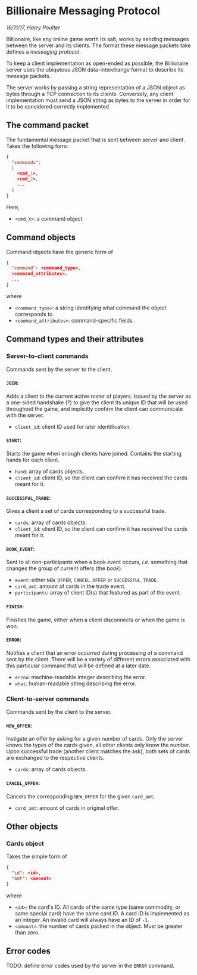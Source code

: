 # Billionaire Messaging Protocol
_16/11/17, Harry Poulter_

Billionaire, like any online game worth its salt, works by sending
messages between the server and its clients. The format these message
packets take defines a _messaging protocol_.

To keep a client implementation as open-ended as possible, the
Billionaire server uses the ubiqutous JSON data-interchange format to
describe its message packets.

The server works by passing a string representation of a JSON object as
bytes through a TCP connection to its clients. Conversely, any client
implementation must send a JSON string as bytes to the server in order
for it to be considered correctly implemented.


## The command packet
The fundamental message packet that is sent between server and client.
Takes the following form:

```json
{
  "commands":
  [
    <cmd_1>,
    <cmd_2>,
    ...
  ]
}
```

Here,
 - `<cmd_X>`: a command object.


## Command objects
Command objects have the generic form of

```json
{
  "command": <command_type>,
  <command_attributes>,
  ...
}
```

where
 - `<command_type>`: a string identifying what command the object
corresponds to.
 - `<command_attributes>`: command-specific fields.


## Command types and their attributes

### Server-to-client commands
Commands sent by the server to the client.

#### `JOIN`:
Adds a client to the current active roster of players. Issued by the
server as a one-sided handshake (?) to give the client its unique ID
that will be used throughout the game, and implicitly confirm the client
can communicate with the server.
 - `client_id`: client ID used for later identification.

#### `START`:
Starts the game when enough clients have joined. Contains the starting
hands for each client.
 - `hand`: array of cards objects.
 - `client_id`: client ID, so the client can confirm it has received the
cards meant for it.

#### `SUCCESSFUL_TRADE`:
Gives a client a set of cards corresponding to a successful trade.
 - `cards`: array of cards objects.
 - `client_id`: client ID, so the client can confirm it has received the
cards meant for it.

#### `BOOK_EVENT`:
Sent to all non-participants when a book event occurs, _i.e._ something
that changes the group of current offers (the _book_).
 - `event`: either `NEW_OFFER`, `CANCEL_OFFER` or `SUCCESSFUL_TRADE`.
 - `card_amt`: amount of cards in the trade event.
 - `participants`: array of client ID(s) that featured as part of the
event.

#### `FINISH`:
Finishes the game, either when a client disconnects or when the game is
won.

#### `ERROR`:
Notifies a client that an error occurred during processing of a command
sent by the client. There will be a variety of different errors
associated with this particular command that will be defined at a later
date.
 - `errno`: machine-readable integer describing the error.
 - `what`: human-readable string describing the error.


### Client-to-server commands
Commands sent by the client to the server.

#### `NEW_OFFER`:
Instigate an offer by asking for a given number of cards. Only the
server knows the types of the cards given, all other clients only know
the number. Upon successful trade (another client matches the ask), both
sets of cards are exchanged to the respective clients.
 - `cards`: array of cards objects.

#### `CANCEL_OFFER`:
Cancels the corresponding `NEW_OFFER` for the given `card_amt`.
 - `card_amt`: amount of cards in original offer.


## Other objects

### Cards object
Takes the simple form of

```json
{
  "id": <id>,
  "amt": <amount>
}
```

where
 - `<id>`: the card's ID. All cards of the same type (same commodity, or
same special card) have the same card ID. A card ID is implemented as an
integer. An invalid card will always have an ID of `-1`.
 - `<amount>`: the number of cards packed in the object. Must be greater
than zero.


## Error codes
TODO: define error codes used by the server in the `ERROR` command.
